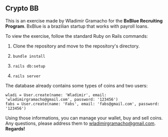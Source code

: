 ## Crypto BB

This is an exercise made by Wladimir Gramacho for the **BxBlue Recruiting Program**. BxBlue is a brazilian startup that works with payroll loans.

To view the exercise, follow the standard Ruby on Rails commands:

1. Clone the repository and move to the repository's directory.

2. `bundle install`

3. `rails db:setup`

4. `rails server`

The database already contains some types of coins and two users:

	wladi = User.create(name: 'Wladimir', email: 'wladimirgramacho@gmail.com', password: '123456')
	fabs = User.create(name: 'Fabs', email: 'fabs@gmail.com', password: '123456')

Using those informations, you can manage your wallet, buy and sell coins. Any questions, please address them to wladimirgramacho@gmail.com. **Regards!**